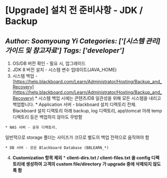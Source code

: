 # [Upgrade] 설치 전 준비사항 - JDK / Backup
*Author: Soomyoung Yi*
*Categories: ['[시스템 관리] 가이드 및 참고자료']*
*Tags: ['developer']*
---
  1. OS/DB 버전 확인 - 필요 시, 업그레이드
  2. JDK 8 버전 설치 - 시스템 변수 업데이트(JAVA_HOME)
  3. 시스템 백업 - [https://help.blackboard.com/Learn/Administrator/Hosting/Backup_and_Recovery](https://help.blackboard.com/Learn/Administrator/Hosting/Backup_and_Recovery)
    * 시스템 백업 시에는 콘텐츠/DB 일관성을 위해 모든 시스템을 내리고 백업합니다.
    * Application 서버 - blackboard 설치 디렉토리 전체.   
Blackboard 설치 디렉토리 아래 backup, log 디렉토리, app\tomcat 아래 temp 디렉토리 등은 백업하지 않아도
무방함

    * NAS 서버 - 공유 디렉토리.   
일반적으로 storage 폴더는 사이즈가 크므로 별도의 백업 전략으로 움직여야 함

    * DB 서버 - 모든 Blackboard Database (BBLEARN_*)
  4. **Customization 항목 제외**
    * **client-dirs.txt / client-files.txt 을 config 디렉토리에 생성하여 고객의 custom file/directory 가 upgrade 중에 삭제되지 않도록 함**


